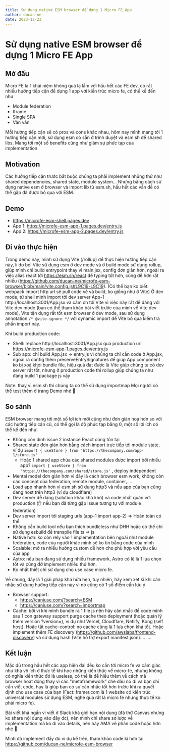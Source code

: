 ```yaml
---
title: Sử dụng native ESM browser để dựng 1 Micro FE App
author: ducan-ne
date: 2023-12-23
---
```


# Sử dụng native ESM browser để dựng 1 Micro FE App
## Mở đầu
Micro FE là 1 khái niệm không quá lạ lẫm với hầu hết các FE dev, có rất nhiều hướng tiếp cận để dựng 1 app với kiến trúc micro fe, có thể kể đến như
- Module federation
- Iframe
- Single SPA
- Vân vân

Mỗi hướng tiếp cận sẽ có pros và cons khác nhau, hôm nay mình mang tới 1 hướng tiếp cận mới, sử dụng esm có sẵn ở trình duyệt và esm.sh để shared libs. Mang tới một số benefits cũng như giảm sự phức tạp của implementation

## Motivation
Các hướng tiếp cận trước bắt buộc chúng ta phải implement những thứ như shared dependencies, shared state,  module system... Nhưng bằng cách sử dụng native esm ở browser và import lib từ esm.sh, hầu hết các vấn đề có thể gặp đã được bỏ qua với ESM.

## Demo
- https://microfe-esm-shell.pages.dev
- App 1: https://microfe-esm-app-1.pages.dev/entry.js
- App 2: https://microfe-esm-app-2.pages.dev/entry.js


## Đi vào thực hiện
Trong demo này, mình sử dụng Vite (/rollup) để thực hiện hướng tiếp cận này,
lí do bởi Vite sử dụng esm ở dev mode và ở build mode sử dụng rollup, 
giúp mình chỉ build entrypoint thay vì main.jsx, config đơn giản hơn, ngoài ra việc alias react tới https://esm.sh/react để typing tốt hơn, cũng dễ hơn rất nhiều (https://github.com/ducan-ne/microfe-esm-browser/blob/main/vite.config.js#L9C19-L9C19). (Có thể bạn ko biết: webpack import http url sẽ pull code về và build, ko giống như ở Vite)
Ở dev mode, từ shell mình import tới dev server App-1 http://localhost:3001/App.jsx và cảm ơn tới Vite vì việc này rất dễ dàng với Vite dev mode (bạn có thể tham khảo bài viết trước của mình về Vite dev mode), Vite tận dụng rất tốt esm browser ở dev mode, sau sử dụng annotation `/* @vite-ignore */` với dynamic import để Vite bỏ qua kiểm tra phần import này.

Khi build production code:
- Shell: replace http://localhost:3001/App.jsx qua production url https://microfe-esm-app-1.pages.dev/entry.js
- Sub app: chỉ build App.jsx => entry.js vì chúng ta chỉ cần code ở App.jsx, ngoài ra config thêm preserveEntrySignatures để giúp App component ko bị xoá khỏi bundle file, hiệu quả đạt được là Vite giúp chúng ta có dev server rất tốt, nhưng ở production code thì rollup giúp chúng ta như đang build 1 package js vậy

Note: thay vì esm.sh thì chúng ta có thể sử dụng importmap
Mọi người có thể test thêm ở trang Demo nhé :pray:

## So sánh
ESM browser mang tới một số lợi ích mới cũng như đơn giản hoá hơn so với các hướng tiếp cận cũ, có thể gọi là độ phức tạp bằng 0, một số lợi ích có thể kể đến như:
- Không còn dính issue 2 instance React cùng tồn tại
- Shared state đơn giản hơn bằng cách import trực tiếp tới module state, ví dụ `import { useStore } from 'https://thecompany.com/app-1/store.js'`
  - Hoặc 1 shared app chứa các shared modules được import bởi nhiều app? `import { useStore } from 'https://thecompany.com/shared/store.js'` , deploy independent
- Mental model đơn giản hơn vì đây là cách browser esm work, không còn các concept của federation, remote module, container,....
- Load app nhanh hơn vì esm.sh sử dụng http3 và nếu app của bạn cũng đang host trên http3 (ví dụ cloudflare)
- Dev server dễ dàng (solution khác khá khó) và code nhất quán với production (:hand: nếu bạn đã từng gặp issue tương tự với module federation)
- Dev server import tới staging urls (app-1 import app-2) => Hoàn toàn có thể
- Không cần build tool nếu bạn thích bundleless như DHH hoặc có thể chỉ sử dụng esbuild để transpile file ts => js
- Native hơn: ko còn rely vào 1 implementation bên ngoài như module federation, code của người khác mình sẽ ko tin bằng code của mình
- Scalable: mở ra nhiều hướng custom dễ hơn cho phù hợp với yêu cầu của app
- Astro: nếu bạn đang sử dụng nhiều framework, Astro có lẽ là 1 lựa chọn tốt và cũng đỡ implement nhiều thứ hơn.
- Ko nhất thiết chỉ sử dụng cho use case micro fe.

Về chung, đây là 1 giải pháp khá hứa hẹn, tuy nhiên, hãy xem xét kĩ khi cân nhắc sử dụng hướng tiếp cận này vì nó cũng có 1 số điểm cần lưu ý
- Browser support:
  - https://caniuse.com/?search=ESM
  - https://caniuse.com/?search=importmap
- Cache: bởi vì khi mình bundle ra 1 file js nên hãy cân nhắc để code mình sau 1 con gateway support purge cache theo deployment (hoặc quản lý thêm version ?version=), ví dụ như Vercel, Cloudflare, Netlify, Kong (self host). Hoặc tắt cache-control: no cache cũng là 1 lựa chọn khá tốt. Hoặc implement thêm FE discovery (https://github.com/awslabs/frontend-discovery) và sử dụng hash (Vite hỗ trợ export manifest.json)....
....


## Kết luận
Mặc dù trong hầu hết các app hiện đại đều ko cần tới micro fe và cảm giác như khá vô ích ở thực tế khi học những kiến thức về micro-fe, nhưng không có nghĩa kiến thức đó là useless, có thể là để hiểu thêm về cách mà browser hoạt động thay vì các "metaframework" che dấu nó đi và bạn chỉ cần viết code, hay là giúp bạn có sự cân nhắc tốt hơn trước khi ra quyết định cho use case của bạn (Fact: framer.com là 1 website có kiến trúc universal modules sử dụng ESM, nghe qua rất là micro fe nhưng thực tế ko phải micro fe).

Bài viết khá ngắn vì viết ở Slack khá giới hạn nội dung (đã thử Canvas nhưng ko share nội dung vào đây dc), nên mình chỉ share sơ lược về implementation mà ko đi vào details, nên hãy AMA về phần code hoặc hơn nhé :pray:

Mình đã implement đầy đủ ví dụ kể trên, tham khảo code kĩ hơn tại https://github.com/ducan-ne/microfe-esm-browser